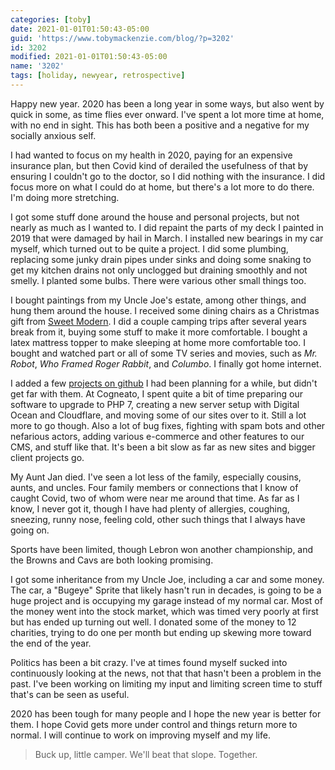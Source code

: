 ```yaml
---
categories: [toby]
date: 2021-01-01T01:50:43-05:00
guid: 'https://www.tobymackenzie.com/blog/?p=3202'
id: 3202
modified: 2021-01-01T01:50:43-05:00
name: '3202'
tags: [holiday, newyear, retrospective]
---
```


Happy new year.<!--more-->  2020 has been a long year in some ways, but also went by quick in some, as time flies ever onward.  I've spent a lot more time at home, with no end in sight.  This has both been a positive and a negative for my socially anxious self.

I had wanted to focus on my health in 2020, paying for an expensive insurance plan, but then Covid kind of derailed the usefulness of that by ensuring I couldn't go to the doctor, so I did nothing with the insurance.  I did focus more on what I could do at home, but there's a lot more to do there.  I'm doing more stretching.

I got some stuff done around the house and personal projects, but not nearly as much as I wanted to.  I did repaint the parts of my deck I painted in 2019 that were damaged by hail in March.  I installed new bearings in my car myself, which turned out to be quite a project.  I did some plumbing, replacing some junky drain pipes under sinks and doing some snaking to get my kitchen drains not only unclogged but draining smoothly and not smelly.  I planted some bulbs.  There were various other small things too.

I bought paintings from my Uncle Joe's estate, among other things, and hung them around the house.  I received some dining chairs as a Christmas gift from [Sweet Modern](https://sweetmodern.com/).  I did a couple camping trips after several years break from it, buying some stuff to make it more comfortable.  I bought a latex mattress topper to make sleeping at home more comfortable too.  I bought and watched part or all of some TV series and movies, such as *Mr.  Robot*, *Who Framed Roger Rabbit*, and *Columbo*.  I finally got home internet.

I added a few [projects on github](https://github.com/tobymackenzie?tab=repositories) I had been planning for a while, but didn't get far with them.  At Cogneato, I spent quite a bit of time preparing our software to upgrade to PHP 7, creating a new server setup with Digital Ocean and Cloudflare, and moving some of our sites over to it.  Still a lot more to go though.  Also a lot of bug fixes, fighting with spam bots and other nefarious actors, adding various e-commerce and other features to our CMS, and stuff like that.  It's been a bit slow as far as new sites and bigger client projects go.

My Aunt Jan died.  I've seen a lot less of the family, especially cousins, aunts, and uncles.  Four family members or connections that I know of caught Covid, two of whom were near me around that time.  As far as I know, I never got it, though I have had plenty of allergies, coughing, sneezing, runny nose, feeling cold, other such things that I always have going on.

Sports have been limited, though Lebron won another championship, and the Browns and Cavs are both looking promising.

I got some inheritance from my Uncle Joe, including a car and some money.  The car, a "Bugeye" Sprite that likely hasn't run in decades, is going to be a huge project and is occupying my garage instead of my normal car.  Most of the money went into the stock market, which was timed very poorly at first but has ended up turning out well.  I donated some of the money to 12 charities, trying to do one per month but ending up skewing more toward the end of the year.

Politics has been a bit crazy.  I've at times found myself sucked into continuously looking at the news, not that that hasn't been a problem in the past.  I've been working on limiting my input and limiting screen time to stuff that's can be seen as useful.

2020 has been tough for many people and I hope the new year is better for them.  I hope Covid gets more under control and things return more to normal.  I will continue to work on improving myself and my life.

> Buck up, little camper.  We'll beat that slope.  Together.
